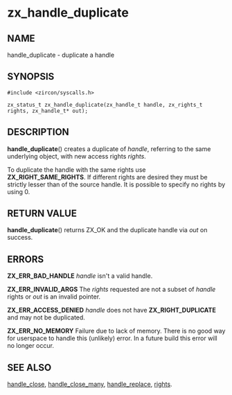 # zx_handle_duplicate

## NAME

handle_duplicate - duplicate a handle

## SYNOPSIS

```
#include <zircon/syscalls.h>

zx_status_t zx_handle_duplicate(zx_handle_t handle, zx_rights_t rights, zx_handle_t* out);
```

## DESCRIPTION

**handle_duplicate**() creates a duplicate of *handle*, referring
to the same underlying object, with new access rights *rights*.

To duplicate the handle with the same rights use **ZX_RIGHT_SAME_RIGHTS**. If different
rights are desired they must be strictly lesser than of the source handle. It is possible
to specify no rights by using 0.

## RETURN VALUE

**handle_duplicate**() returns ZX_OK and the duplicate handle via *out* on success.

## ERRORS

**ZX_ERR_BAD_HANDLE**  *handle* isn't a valid handle.

**ZX_ERR_INVALID_ARGS**  The *rights* requested are not a subset of *handle* rights or
*out* is an invalid pointer.

**ZX_ERR_ACCESS_DENIED**  *handle* does not have **ZX_RIGHT_DUPLICATE** and may not be duplicated.

**ZX_ERR_NO_MEMORY**  Failure due to lack of memory.
There is no good way for userspace to handle this (unlikely) error.
In a future build this error will no longer occur.

## SEE ALSO

[handle_close](handle_close.md),
[handle_close_many](handle_close_many.md),
[handle_replace](handle_replace.md),
[rights](../rights.md).
